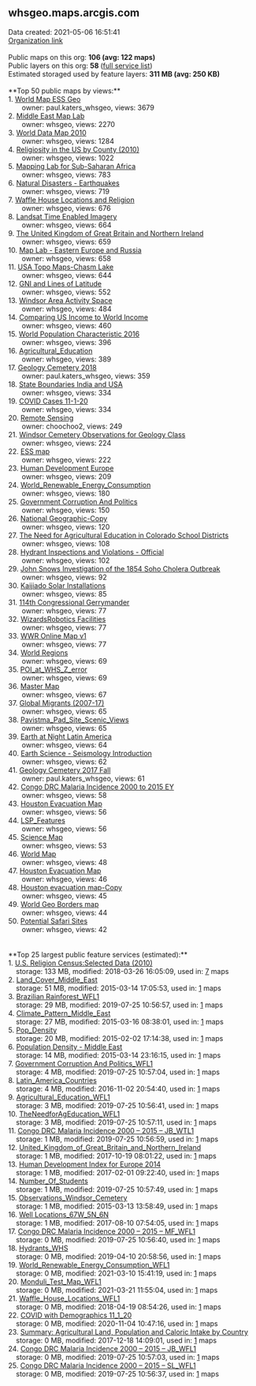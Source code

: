 <h2>whsgeo.maps.arcgis.com</h2> Data created: 2021-05-06 16:51:41 <br /><a target='new' href='https://whsgeo.maps.arcgis.com'>Organization link</a><br /><br />Public maps on this org: <b>106 (avg: 122 maps)</b><br />Public layers on this org: <b>58 </b>(<a target='new' href='https://services.arcgis.com/IUzqjgr4am7zKbNO/ArcGIS/rest/services'>full service list</a>)<br />Estimated storaged used by feature layers: <b>311 MB (avg: 250 KB)</b><br /><br />**Top 50 public maps by views:**<br />  1. <a target='new' href='https://www.arcgis.com/home/item.html?id=53b7e756e71a410c863dcbf3f9205335'>World Map ESS Geo</a> <br />  &nbsp;&nbsp;&nbsp;&nbsp; &nbsp;&nbsp;owner: paul.katers_whsgeo, views: 3679<br />  2. <a target='new' href='https://www.arcgis.com/home/item.html?id=8ba267ce84e144b7a5ec97cdb3409106'>Middle East Map Lab</a> <br />  &nbsp;&nbsp;&nbsp;&nbsp; &nbsp;&nbsp;owner: whsgeo, views: 2270<br />  3. <a target='new' href='https://www.arcgis.com/home/item.html?id=f67e1f2950354121a3f1733229b82936'>World Data Map 2010</a> <br />  &nbsp;&nbsp;&nbsp;&nbsp; &nbsp;&nbsp;owner: whsgeo, views: 1284<br />  4. <a target='new' href='https://www.arcgis.com/home/item.html?id=7c2fa03b6c7245ecbdb036c4cc607365'>Religiosity in the US by County (2010)</a> <br />  &nbsp;&nbsp;&nbsp;&nbsp; &nbsp;&nbsp;owner: whsgeo, views: 1022<br />  5. <a target='new' href='https://www.arcgis.com/home/item.html?id=87271d26eb734a6093590435e2479383'>Mapping Lab for Sub-Saharan Africa</a> <br />  &nbsp;&nbsp;&nbsp;&nbsp; &nbsp;&nbsp;owner: whsgeo, views: 783<br />  6. <a target='new' href='https://www.arcgis.com/home/item.html?id=c75ecefb14bd442ab2dc4ff45fb16a55'>Natural Disasters - Earthquakes</a> <br />  &nbsp;&nbsp;&nbsp;&nbsp; &nbsp;&nbsp;owner: whsgeo, views: 719<br />  7. <a target='new' href='https://www.arcgis.com/home/item.html?id=562cc4bd3a6d49409c7961334bc51c7c'>Waffle House Locations and Religion</a> <br />  &nbsp;&nbsp;&nbsp;&nbsp; &nbsp;&nbsp;owner: whsgeo, views: 676<br />  8. <a target='new' href='https://www.arcgis.com/home/item.html?id=5f0ae6db1d3b441ab71195463004969a'>Landsat Time Enabled Imagery</a> <br />  &nbsp;&nbsp;&nbsp;&nbsp; &nbsp;&nbsp;owner: whsgeo, views: 664<br />  9. <a target='new' href='https://www.arcgis.com/home/item.html?id=2471e9ea61ba43dcb7081673c98dc742'>The United Kingdom of Great Britain and Northern Ireland</a> <br />  &nbsp;&nbsp;&nbsp;&nbsp; &nbsp;&nbsp;owner: whsgeo, views: 659<br />  10. <a target='new' href='https://www.arcgis.com/home/item.html?id=6b82874be98648a8b777263a722d334c'>Map Lab - Eastern Europe and Russia</a> <br />  &nbsp;&nbsp;&nbsp;&nbsp; &nbsp;&nbsp;owner: whsgeo, views: 658<br />  11. <a target='new' href='https://www.arcgis.com/home/item.html?id=6b751a6aaf5b46c6865521841be48c4a'>USA Topo Maps-Chasm Lake</a> <br />  &nbsp;&nbsp;&nbsp;&nbsp; &nbsp;&nbsp;owner: whsgeo, views: 644<br />  12. <a target='new' href='https://www.arcgis.com/home/item.html?id=6a17c683db664d0aac48e6d357a29175'>GNI and Lines of Latitude</a> <br />  &nbsp;&nbsp;&nbsp;&nbsp; &nbsp;&nbsp;owner: whsgeo, views: 552<br />  13. <a target='new' href='https://www.arcgis.com/home/item.html?id=7d8a810c341b400aae8260b1a99db92d'>Windsor Area Activity Space</a> <br />  &nbsp;&nbsp;&nbsp;&nbsp; &nbsp;&nbsp;owner: whsgeo, views: 484<br />  14. <a target='new' href='https://www.arcgis.com/home/item.html?id=f8dfc0e8209d4791a98536696a5b7a6d'>Comparing US Income to World Income</a> <br />  &nbsp;&nbsp;&nbsp;&nbsp; &nbsp;&nbsp;owner: whsgeo, views: 460<br />  15. <a target='new' href='https://www.arcgis.com/home/item.html?id=047ac930ed4944178ede8351d0ce31cd'>World Population Characteristic 2016</a> <br />  &nbsp;&nbsp;&nbsp;&nbsp; &nbsp;&nbsp;owner: whsgeo, views: 396<br />  16. <a target='new' href='https://www.arcgis.com/home/item.html?id=4030c7c53618402ea66c08048c7672b2'>Agricultural_Education</a> <br />  &nbsp;&nbsp;&nbsp;&nbsp; &nbsp;&nbsp;owner: whsgeo, views: 389<br />  17. <a target='new' href='https://www.arcgis.com/home/item.html?id=359e0800370043c787cc62a5ea3ec5a5'>Geology Cemetery 2018</a> <br />  &nbsp;&nbsp;&nbsp;&nbsp; &nbsp;&nbsp;owner: paul.katers_whsgeo, views: 359<br />  18. <a target='new' href='https://www.arcgis.com/home/item.html?id=1b3da049c5d648d19ab2fb6a08495be0'>State Boundaries India and USA</a> <br />  &nbsp;&nbsp;&nbsp;&nbsp; &nbsp;&nbsp;owner: whsgeo, views: 334<br />  19. <a target='new' href='https://www.arcgis.com/home/item.html?id=bd165561794843c98636c3fb0f240008'>COVID Cases 11-1-20</a> <br />  &nbsp;&nbsp;&nbsp;&nbsp; &nbsp;&nbsp;owner: whsgeo, views: 334<br />  20. <a target='new' href='https://www.arcgis.com/home/item.html?id=41c22c5278aa4228bfc9f02f708c8eeb'>Remote Sensing</a> <br />  &nbsp;&nbsp;&nbsp;&nbsp; &nbsp;&nbsp;owner: choochoo2, views: 249<br />  21. <a target='new' href='https://www.arcgis.com/home/item.html?id=17b423e413404691b676cbcd430331b4'>Windsor Cemetery Observations for Geology Class</a> <br />  &nbsp;&nbsp;&nbsp;&nbsp; &nbsp;&nbsp;owner: whsgeo, views: 224<br />  22. <a target='new' href='https://www.arcgis.com/home/item.html?id=1b4248b8d537434b8d90e8ac4dca07fc'>ESS map</a> <br />  &nbsp;&nbsp;&nbsp;&nbsp; &nbsp;&nbsp;owner: whsgeo, views: 222<br />  23. <a target='new' href='https://www.arcgis.com/home/item.html?id=b06cd49dcff548d8abe398d137f83223'>Human Development Europe</a> <br />  &nbsp;&nbsp;&nbsp;&nbsp; &nbsp;&nbsp;owner: whsgeo, views: 209<br />  24. <a target='new' href='https://www.arcgis.com/home/item.html?id=60b09254af5b45e0b5fcb1216ec4b704'>World_Renewable_Energy_Consumption</a> <br />  &nbsp;&nbsp;&nbsp;&nbsp; &nbsp;&nbsp;owner: whsgeo, views: 180<br />  25. <a target='new' href='https://www.arcgis.com/home/item.html?id=c62fafc0cb0447adb823ad784287b7ef'>Government Corruption And Politics</a> <br />  &nbsp;&nbsp;&nbsp;&nbsp; &nbsp;&nbsp;owner: whsgeo, views: 150<br />  26. <a target='new' href='https://www.arcgis.com/home/item.html?id=c3efd96ee857493f9e4cb9305132b163'>National Geographic-Copy</a> <br />  &nbsp;&nbsp;&nbsp;&nbsp; &nbsp;&nbsp;owner: whsgeo, views: 120<br />  27. <a target='new' href='https://www.arcgis.com/home/item.html?id=73497a7a17a84fbe80363aa9edc2b640'>The Need for Agricultural Education in Colorado School Districts</a> <br />  &nbsp;&nbsp;&nbsp;&nbsp; &nbsp;&nbsp;owner: whsgeo, views: 108<br />  28. <a target='new' href='https://www.arcgis.com/home/item.html?id=e310697e72d14beeb2b1fe553c7af68a'>Hydrant Inspections and Violations - Official</a> <br />  &nbsp;&nbsp;&nbsp;&nbsp; &nbsp;&nbsp;owner: whsgeo, views: 102<br />  29. <a target='new' href='https://www.arcgis.com/home/item.html?id=3cb9712586ba4a5fae60ad3a9c48fadc'>John Snows Investigation of the 1854 Soho Cholera Outbreak</a> <br />  &nbsp;&nbsp;&nbsp;&nbsp; &nbsp;&nbsp;owner: whsgeo, views: 92<br />  30. <a target='new' href='https://www.arcgis.com/home/item.html?id=73413ef30af54da6ae924ac9e906dd76'>Kaijiado Solar Installations</a> <br />  &nbsp;&nbsp;&nbsp;&nbsp; &nbsp;&nbsp;owner: whsgeo, views: 85<br />  31. <a target='new' href='https://www.arcgis.com/home/item.html?id=3a2eceb204b642e7a50de052bb91dbc6'>114th Congressional Gerrymander</a> <br />  &nbsp;&nbsp;&nbsp;&nbsp; &nbsp;&nbsp;owner: whsgeo, views: 77<br />  32. <a target='new' href='https://www.arcgis.com/home/item.html?id=d7e7c28a6416412fb4544a017756ad72'>WizardsRobotics Facilities</a> <br />  &nbsp;&nbsp;&nbsp;&nbsp; &nbsp;&nbsp;owner: whsgeo, views: 77<br />  33. <a target='new' href='https://www.arcgis.com/home/item.html?id=5e4e921bf6534a47903ed1615bb3ac5c'>WWR Online Map v1</a> <br />  &nbsp;&nbsp;&nbsp;&nbsp; &nbsp;&nbsp;owner: whsgeo, views: 77<br />  34. <a target='new' href='https://www.arcgis.com/home/item.html?id=93b2516c41b64191827e52e03c9f2419'>World Regions</a> <br />  &nbsp;&nbsp;&nbsp;&nbsp; &nbsp;&nbsp;owner: whsgeo, views: 69<br />  35. <a target='new' href='https://www.arcgis.com/home/item.html?id=f02e02dc6d134663ae9c5aa4c912c66a'>POI_at_WHS_Z_error</a> <br />  &nbsp;&nbsp;&nbsp;&nbsp; &nbsp;&nbsp;owner: whsgeo, views: 69<br />  36. <a target='new' href='https://www.arcgis.com/home/item.html?id=015bc854ab5a4247b31876ebea02a046'>Master Map</a> <br />  &nbsp;&nbsp;&nbsp;&nbsp; &nbsp;&nbsp;owner: whsgeo, views: 67<br />  37. <a target='new' href='https://www.arcgis.com/home/item.html?id=46a10d142720484c93ad141ed93cdacd'>Global Migrants (2007-17)</a> <br />  &nbsp;&nbsp;&nbsp;&nbsp; &nbsp;&nbsp;owner: whsgeo, views: 65<br />  38. <a target='new' href='https://www.arcgis.com/home/item.html?id=5af79e3a88c04120b5d5ccd459dcdd61'>Pavistma_Pad_Site_Scenic_Views</a> <br />  &nbsp;&nbsp;&nbsp;&nbsp; &nbsp;&nbsp;owner: whsgeo, views: 65<br />  39. <a target='new' href='https://www.arcgis.com/home/item.html?id=be5415f35c724a58a85372c84935f22d'>Earth at Night Latin America</a> <br />  &nbsp;&nbsp;&nbsp;&nbsp; &nbsp;&nbsp;owner: whsgeo, views: 64<br />  40. <a target='new' href='https://www.arcgis.com/home/item.html?id=76e215307dd7414492427f6ad94631e3'>Earth Science - Seismology Introduction</a> <br />  &nbsp;&nbsp;&nbsp;&nbsp; &nbsp;&nbsp;owner: whsgeo, views: 62<br />  41. <a target='new' href='https://www.arcgis.com/home/item.html?id=cbaa1b08cdc949578b3f8948d9823998'>Geology Cemetery 2017 Fall</a> <br />  &nbsp;&nbsp;&nbsp;&nbsp; &nbsp;&nbsp;owner: paul.katers_whsgeo, views: 61<br />  42. <a target='new' href='https://www.arcgis.com/home/item.html?id=94f10f7d87684b4ca259c99ac65a7d11'>Congo DRC Malaria Incidence 2000 to 2015 EY</a> <br />  &nbsp;&nbsp;&nbsp;&nbsp; &nbsp;&nbsp;owner: whsgeo, views: 58<br />  43. <a target='new' href='https://www.arcgis.com/home/item.html?id=8062c7966bf34eada2109393dd96921f'>Houston Evacuation Map</a> <br />  &nbsp;&nbsp;&nbsp;&nbsp; &nbsp;&nbsp;owner: whsgeo, views: 56<br />  44. <a target='new' href='https://www.arcgis.com/home/item.html?id=63a56433c96f498d8de4817157904db4'>LSP_Features</a> <br />  &nbsp;&nbsp;&nbsp;&nbsp; &nbsp;&nbsp;owner: whsgeo, views: 56<br />  45. <a target='new' href='https://www.arcgis.com/home/item.html?id=450836b860d642f0898f86c285f8ee80'>Science Map</a> <br />  &nbsp;&nbsp;&nbsp;&nbsp; &nbsp;&nbsp;owner: whsgeo, views: 53<br />  46. <a target='new' href='https://www.arcgis.com/home/item.html?id=63e8a643183743faa7371e47ab370e4e'>World Map</a> <br />  &nbsp;&nbsp;&nbsp;&nbsp; &nbsp;&nbsp;owner: whsgeo, views: 48<br />  47. <a target='new' href='https://www.arcgis.com/home/item.html?id=314d60c13e414d4ebfc19e43a9fb2cd6'>Houston Evacuation Map</a> <br />  &nbsp;&nbsp;&nbsp;&nbsp; &nbsp;&nbsp;owner: whsgeo, views: 46<br />  48. <a target='new' href='https://www.arcgis.com/home/item.html?id=5eda1e55d4d34a5facb6c38e03dffbb0'>Houston evacuation map-Copy</a> <br />  &nbsp;&nbsp;&nbsp;&nbsp; &nbsp;&nbsp;owner: whsgeo, views: 45<br />  49. <a target='new' href='https://www.arcgis.com/home/item.html?id=84fcc4a83c9048738d14d5f2aaed26c6'>World Geo Borders map</a> <br />  &nbsp;&nbsp;&nbsp;&nbsp; &nbsp;&nbsp;owner: whsgeo, views: 44<br />  50. <a target='new' href='https://www.arcgis.com/home/item.html?id=1328382f78f347c88e696140163d532e'>Potential Safari Sites</a> <br />  &nbsp;&nbsp;&nbsp;&nbsp; &nbsp;&nbsp;owner: whsgeo, views: 42<br /><br /><br />**Top 25 largest public feature services (estimated):**<br /> 1. <a target='new' href='https://www.arcgis.com/home/item.html?id=8bc0305fac294c789844c49aaebe88ab'>U.S. Religion Census:Selected Data (2010)</a><br /> &nbsp;&nbsp;&nbsp;&nbsp;storage: 133 MB, modified: 2018-03-26 16:05:09,  used in: <a target='new' href='https://ed-ind-tb.s3-us-west-1.amazonaws.com/ADI/8bc0305fac294c789844c49aaebe88ab.html'> 7</a> maps<br /> 2. <a target='new' href='https://www.arcgis.com/home/item.html?id=3e55934af417447696d5d209c18fef2c'>Land_Cover_Middle_East</a><br /> &nbsp;&nbsp;&nbsp;&nbsp;storage: 51 MB, modified: 2015-03-14 17:05:53,  used in: <a target='new' href='https://ed-ind-tb.s3-us-west-1.amazonaws.com/ADI/3e55934af417447696d5d209c18fef2c.html'> 1</a> maps<br /> 3. <a target='new' href='https://www.arcgis.com/home/item.html?id=1fc194ce6e22483fbd3d714b7c518696'>Brazilian Rainforest_WFL1</a><br /> &nbsp;&nbsp;&nbsp;&nbsp;storage: 29 MB, modified: 2019-07-25 10:56:57,  used in: <a target='new' href='https://ed-ind-tb.s3-us-west-1.amazonaws.com/ADI/1fc194ce6e22483fbd3d714b7c518696.html'> 1</a> maps<br /> 4. <a target='new' href='https://www.arcgis.com/home/item.html?id=f1f37d908e834f118cc7dac7a6764d60'>Climate_Pattern_Middle_East</a><br /> &nbsp;&nbsp;&nbsp;&nbsp;storage: 27 MB, modified: 2015-03-16 08:38:01,  used in: <a target='new' href='https://ed-ind-tb.s3-us-west-1.amazonaws.com/ADI/f1f37d908e834f118cc7dac7a6764d60.html'> 1</a> maps<br /> 5. <a target='new' href='https://www.arcgis.com/home/item.html?id=8148878174cb43e79f86ef25ed573a1f'>Pop_Density</a><br /> &nbsp;&nbsp;&nbsp;&nbsp;storage: 20 MB, modified: 2015-02-02 17:14:38,  used in: <a target='new' href='https://ed-ind-tb.s3-us-west-1.amazonaws.com/ADI/8148878174cb43e79f86ef25ed573a1f.html'> 1</a> maps<br /> 6. <a target='new' href='https://www.arcgis.com/home/item.html?id=39bcf3128a394c3db40cad920b4947fb'>Population Density - Middle East</a><br /> &nbsp;&nbsp;&nbsp;&nbsp;storage: 14 MB, modified: 2015-03-14 23:16:15,  used in: <a target='new' href='https://ed-ind-tb.s3-us-west-1.amazonaws.com/ADI/39bcf3128a394c3db40cad920b4947fb.html'> 1</a> maps<br /> 7. <a target='new' href='https://www.arcgis.com/home/item.html?id=0f48ca36c940470bad71c99fcd8d2a40'>Government Corruption And Politics_WFL1</a><br /> &nbsp;&nbsp;&nbsp;&nbsp;storage: 4 MB, modified: 2019-07-25 10:57:04,  used in: <a target='new' href='https://ed-ind-tb.s3-us-west-1.amazonaws.com/ADI/0f48ca36c940470bad71c99fcd8d2a40.html'> 1</a> maps<br /> 8. <a target='new' href='https://www.arcgis.com/home/item.html?id=410a23c712a1472b9872e3399b0bace4'>Latin_America_Countries</a><br /> &nbsp;&nbsp;&nbsp;&nbsp;storage: 4 MB, modified: 2016-11-02 20:54:40,  used in: <a target='new' href='https://ed-ind-tb.s3-us-west-1.amazonaws.com/ADI/410a23c712a1472b9872e3399b0bace4.html'> 1</a> maps<br /> 9. <a target='new' href='https://www.arcgis.com/home/item.html?id=32036e8bfe3b4fb686035b4b4a620e31'>Agricultural_Education_WFL1</a><br /> &nbsp;&nbsp;&nbsp;&nbsp;storage: 3 MB, modified: 2019-07-25 10:56:41,  used in: <a target='new' href='https://ed-ind-tb.s3-us-west-1.amazonaws.com/ADI/32036e8bfe3b4fb686035b4b4a620e31.html'> 1</a> maps<br /> 10. <a target='new' href='https://www.arcgis.com/home/item.html?id=b720d3e4b71943b49bdce95438e8f96b'>TheNeedforAgEducation_WFL1</a><br /> &nbsp;&nbsp;&nbsp;&nbsp;storage: 3 MB, modified: 2019-07-25 10:57:11,  used in: <a target='new' href='https://ed-ind-tb.s3-us-west-1.amazonaws.com/ADI/b720d3e4b71943b49bdce95438e8f96b.html'> 1</a> maps<br /> 11. <a target='new' href='https://www.arcgis.com/home/item.html?id=f844663ff7e14674bb3ef68d847128ff'>Congo DRC Malaria Incidence 2000 – 2015 – JB_WTL1</a><br /> &nbsp;&nbsp;&nbsp;&nbsp;storage: 1 MB, modified: 2019-07-25 10:56:59,  used in: <a target='new' href='https://ed-ind-tb.s3-us-west-1.amazonaws.com/ADI/f844663ff7e14674bb3ef68d847128ff.html'> 1</a> maps<br /> 12. <a target='new' href='https://www.arcgis.com/home/item.html?id=8d048a1b190f4c82b81f66d59d5e94b4'>United_Kingdom_of_Great_Britain_and_Northern_Ireland</a><br /> &nbsp;&nbsp;&nbsp;&nbsp;storage: 1 MB, modified: 2017-10-19 08:01:22,  used in: <a target='new' href='https://ed-ind-tb.s3-us-west-1.amazonaws.com/ADI/8d048a1b190f4c82b81f66d59d5e94b4.html'> 1</a> maps<br /> 13. <a target='new' href='https://www.arcgis.com/home/item.html?id=e0575914dd6e4a96a40b9f440b8140e1'>Human Development Index for Europe 2014</a><br /> &nbsp;&nbsp;&nbsp;&nbsp;storage: 1 MB, modified: 2017-02-01 09:22:40,  used in: <a target='new' href='https://ed-ind-tb.s3-us-west-1.amazonaws.com/ADI/e0575914dd6e4a96a40b9f440b8140e1.html'> 1</a> maps<br /> 14. <a target='new' href='https://www.arcgis.com/home/item.html?id=577aed22d249430ca79b688c19152105'>Number_Of_Students</a><br /> &nbsp;&nbsp;&nbsp;&nbsp;storage: 1 MB, modified: 2019-07-25 10:57:49,  used in: <a target='new' href='https://ed-ind-tb.s3-us-west-1.amazonaws.com/ADI/577aed22d249430ca79b688c19152105.html'> 1</a> maps<br /> 15. <a target='new' href='https://www.arcgis.com/home/item.html?id=d8195d82c4cc4e888b48abc02a16824a'>Observations_Windsor_Cemetery</a><br /> &nbsp;&nbsp;&nbsp;&nbsp;storage: 1 MB, modified: 2015-03-13 13:58:49,  used in: <a target='new' href='https://ed-ind-tb.s3-us-west-1.amazonaws.com/ADI/d8195d82c4cc4e888b48abc02a16824a.html'> 1</a> maps<br /> 16. <a target='new' href='https://www.arcgis.com/home/item.html?id=e91cccb4d6724938b6d053db97965a07'>Well Locations_67W_5N_6N</a><br /> &nbsp;&nbsp;&nbsp;&nbsp;storage: 1 MB, modified: 2017-08-10 07:54:05,  used in: <a target='new' href='https://ed-ind-tb.s3-us-west-1.amazonaws.com/ADI/e91cccb4d6724938b6d053db97965a07.html'> 1</a> maps<br /> 17. <a target='new' href='https://www.arcgis.com/home/item.html?id=30e958c32eaf4c2e83993a51653653b7'>Congo DRC Malaria Incidence 2000 – 2015 – MF_WFL1</a><br /> &nbsp;&nbsp;&nbsp;&nbsp;storage: 0 MB, modified: 2019-07-25 10:56:40,  used in: <a target='new' href='https://ed-ind-tb.s3-us-west-1.amazonaws.com/ADI/30e958c32eaf4c2e83993a51653653b7.html'> 1</a> maps<br /> 18. <a target='new' href='https://www.arcgis.com/home/item.html?id=fc4e7a2ca1f24f86a3cba3f49141b5eb'>Hydrants_WHS</a><br /> &nbsp;&nbsp;&nbsp;&nbsp;storage: 0 MB, modified: 2019-04-10 20:58:56,  used in: <a target='new' href='https://ed-ind-tb.s3-us-west-1.amazonaws.com/ADI/fc4e7a2ca1f24f86a3cba3f49141b5eb.html'> 1</a> maps<br /> 19. <a target='new' href='https://www.arcgis.com/home/item.html?id=f291ca1a0ebe4e9f841f7e661e6994e0'>World_Renewable_Energy_Consumption_WFL1</a><br /> &nbsp;&nbsp;&nbsp;&nbsp;storage: 0 MB, modified: 2021-03-10 15:41:19,  used in: <a target='new' href='https://ed-ind-tb.s3-us-west-1.amazonaws.com/ADI/f291ca1a0ebe4e9f841f7e661e6994e0.html'> 1</a> maps<br /> 20. <a target='new' href='https://www.arcgis.com/home/item.html?id=6fca0873086b495c8909990221d428c0'>Monduli_Test_Map_WFL1</a><br /> &nbsp;&nbsp;&nbsp;&nbsp;storage: 0 MB, modified: 2021-03-21 11:55:04,  used in: <a target='new' href='https://ed-ind-tb.s3-us-west-1.amazonaws.com/ADI/6fca0873086b495c8909990221d428c0.html'> 1</a> maps<br /> 21. <a target='new' href='https://www.arcgis.com/home/item.html?id=84924d2a28b94bddad0ce71a428df289'>Waffle_House_Locations_WFL1</a><br /> &nbsp;&nbsp;&nbsp;&nbsp;storage: 0 MB, modified: 2018-04-19 08:54:26,  used in: <a target='new' href='https://ed-ind-tb.s3-us-west-1.amazonaws.com/ADI/84924d2a28b94bddad0ce71a428df289.html'> 1</a> maps<br /> 22. <a target='new' href='https://www.arcgis.com/home/item.html?id=c7d9acb838a0405d910b8d0b8c690a61'>COVID with Demographics 11_1_20</a><br /> &nbsp;&nbsp;&nbsp;&nbsp;storage: 0 MB, modified: 2020-11-04 10:47:16,  used in: <a target='new' href='https://ed-ind-tb.s3-us-west-1.amazonaws.com/ADI/c7d9acb838a0405d910b8d0b8c690a61.html'> 1</a> maps<br /> 23. <a target='new' href='https://www.arcgis.com/home/item.html?id=4b3e539bdbe1499dabbee69d20e137e6'>Summary: Agricultural Land, Population and Caloric Intake by Country</a><br /> &nbsp;&nbsp;&nbsp;&nbsp;storage: 0 MB, modified: 2017-12-18 14:09:01,  used in: <a target='new' href='https://ed-ind-tb.s3-us-west-1.amazonaws.com/ADI/4b3e539bdbe1499dabbee69d20e137e6.html'> 1</a> maps<br /> 24. <a target='new' href='https://www.arcgis.com/home/item.html?id=19d736a567e94c71ac897aa9332b9878'>Congo DRC Malaria Incidence 2000 – 2015 – JB_WFL1</a><br /> &nbsp;&nbsp;&nbsp;&nbsp;storage: 0 MB, modified: 2019-07-25 10:57:03,  used in: <a target='new' href='https://ed-ind-tb.s3-us-west-1.amazonaws.com/ADI/19d736a567e94c71ac897aa9332b9878.html'> 1</a> maps<br /> 25. <a target='new' href='https://www.arcgis.com/home/item.html?id=ffa83e165b1746b587531fa866d52bd3'>Congo DRC Malaria Incidence 2000 – 2015 – SL_WFL1</a><br /> &nbsp;&nbsp;&nbsp;&nbsp;storage: 0 MB, modified: 2019-07-25 10:56:37,  used in: <a target='new' href='https://ed-ind-tb.s3-us-west-1.amazonaws.com/ADI/ffa83e165b1746b587531fa866d52bd3.html'> 1</a> maps<br />